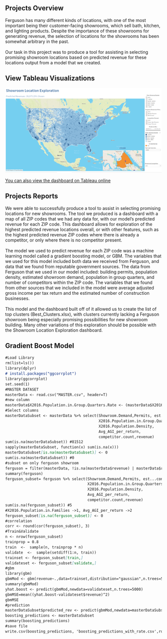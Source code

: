## Projects Overview

Ferguson has many different kinds of locations, with one of the most important being their customer-facing showrooms, which sell bath, kitchen, and lighting products. Despite the importance of these showrooms for generating revenue, the selection of locations for the showrooms has been somewhat arbitrary in the past.
<br/>
<br/>
Our task in this project was to produce a tool for assisting in selecting promising showroom locations based on predicted revenue for these locations output from a model that we created.


## View Tableau Visualizations

![ShowRooms Sample](images/HXH-WbrQ.png)

[You can also view the dashboard on Tableau online](https://public.tableau.com/profile/zhongyi1091#!/vizhome/Ferguson_Tool_final/ShowroomSelection?publish=yes)


## Projects Reports

We were able to successfully produce a tool to assist in selecting promising locations for new showrooms. The tool we produced is a dashboard with a map of all ZIP codes that we had any data for, with our model’s predicted revenue for each ZIP code. This dashboard allows for exploration of the highest predicted revenue locations overall, or with other features, such as the highest predicted revenue ZIP codes where there is already a competitor, or only where there is no competitor present.
<br/><br/>
The model we used to predict revenue for each ZIP code was a machine learning model called a gradient boosting model, or GBM. The variables that we used for this model included both data we received from Ferguson, and data that we found from reputable government sources. The data from Ferguson that we used in our model included: building permits, population density, estimated showroom demand, population in group quarters, and number of competitors within the ZIP code. The variables that we found from other sources that we included in the model were average adjusted gross income per tax return and the estimated number of construction businesses.
<br/><br/>
This model and the dashboard built off of it allowed us to create the list of top clusters (Best_Clusters.xlsx), with clusters currently lacking a Ferguson showroom being especially promising possibilities for new showroom building. Many other variations of this exploration should be possible with the Showroom Location Exploration dashboard.

## Gradient Boost Model 

```markdown
#Load Library
rm(list=ls())
library(dplyr)
# install.packages("ggcorrplot")
library(ggcorrplot)
set.seed(1)
#MASTER DATASET
masterData <- read.csv("MASTER.csv", header=T)
#new column
masterData$X2016.Population.in.Group.Quarters.Rate <- (masterData$X2016.Population.in.Group.Quarters / masterData$X2016.Total.Population) * 100
#Select columns
masterDataSubset <- masterData %>% select(Showroom.Demand,Permits, est...constr.bus, 
                                          X2016.Population.in.Group.Quarters,
                                          X2016.Population.Density,
                                          Avg_AGI_per_return, 
                                          competitor.count,revenue)
sum(is.na(masterDataSubset)) #81512
sapply(masterDataSubset, function(x) sum(is.na(x)))
masterDataSubset[is.na(masterDataSubset)] <- 0
sum(is.na(masterDataSubset)) #0
#subset on only ferguson showroom
ferguson = filter(masterData, !is.na(masterData$revenue) | masterData$revenue != "")
summary(ferguson)
ferguson_subset= ferguson %>% select(Showroom.Demand,Permits, est...constr.bus, 
                                     X2016.Population.in.Group.Quarters,
                                     X2016.Population.Density,
                                     Avg_AGI_per_return, 
                                     competitor.count,revenue)
sum(is.na(ferguson_subset)) #5
#X2016.Population.in.Families ->1, Avg_AGI_per_return ->2
ferguson_subset[is.na(ferguson_subset)] <- 0
#correlation
corr <- round(cor(ferguson_subset), 3) 
#Train&Validate
n <- nrow(ferguson_subset)
trainprop = 0.8
train  <-  sample(n, trainprop * n)
validate  <-  sample(setdiff(1:n, train)) 
trainset <- ferguson_subset[train,]
validateset <- ferguson_subset[validate,]
#gbm
library(gbm)
gbmMod <- gbm(revenue~.,data=trainset,distribution="gaussian",n.trees=5000,interaction.depth=4)
summary(gbmMod)
yhat.boost <- predict(gbmMod,newdata=validateset,n.trees=5000)
gbmMSE=mean((yhat.boost-validateset$revenue)^2)
gbmMSE
#prediction
masterDataSubset$predicted_rev <- predict(gbmMod,newdata=masterDataSubset,n.trees=5000)
boosting_predictions <- masterDataSubset
summary(boosting_predictions)
#save file 
write.csv(boosting_predictions, 'boosting_predictions_with_rate.csv',row.names = F)

```


